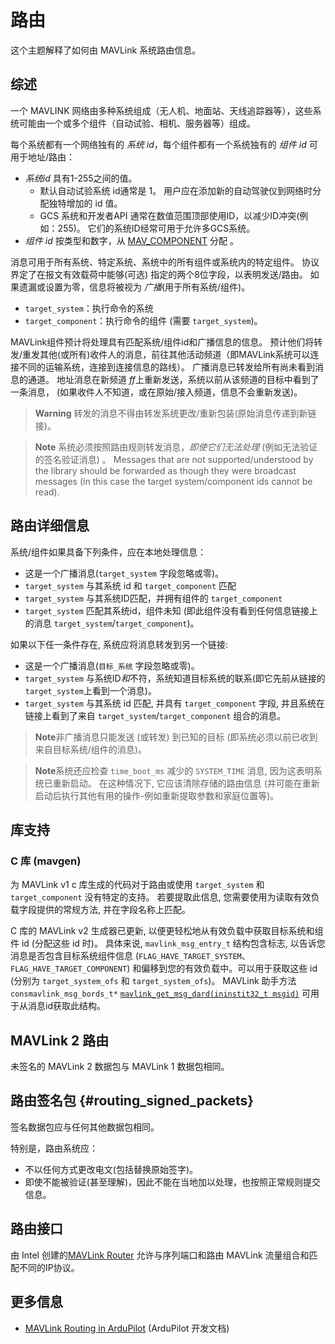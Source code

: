 # 路由

这个主题解释了如何由 MAVLink 系统路由信息。

## 综述

一个 MAVLINK 网络由多种系统组成（无人机、地面站、天线追踪器等），这些系统可能由一个或多个组件（自动试验、相机、服务器等）组成。

每个系统都有一个网络独有的 *系统 id*，每个组件都有一个系统独有的 *组件 id* 可用于地址/路由：

- *系统id* 具有1-255之间的值。 
  - 默认自动试验系统 id通常是 1。 用户应在添加新的自动驾驶仪到网络时分配独特增加的 id 值。
  - GCS 系统和开发者API 通常在数值范围顶部使用ID，以减少ID冲突(例如：255)。 它们的系统ID经常可用于允许多GCS系统。
- *组件 id* 按类型和数字，从 [MAV_COMPONENT](../messages/common.md#MAV_COMPONENT) 分配 。

消息可用于所有系统、特定系统、系统中的所有组件或系统内的特定组件。 协议界定了在报文有效载荷中能够(可选) 指定的两个8位字段，以表明发送/路由。 如果遗漏或设置为零，信息将被视为 *广播*(用于所有系统/组件)。

- `target_system`：执行命令的系统
- `target_component`：执行命令的组件 (需要 `target_system`)。

MAVLink组件预计将处理具有匹配系统/组件id和广播信息的信息。 预计他们将转发/重发其他(或所有)收件人的消息，前往其他活动频道（即MAVLink系统可以连接不同的运输系统，连接到连接信息的路线）。 广播消息已转发给所有尚未看到消息的通道。 地址消息在新频道 *ff*上重新发送，系统以前从该频道的目标中看到了一条消息， (如果收件人不知道，或在原始/接入频道，信息不会重新发送)。

> **Warning** 转发的消息不得由转发系统更改/重新包装(原始消息传递到新链接)。

<span></span>

> **Note** 系统必须按照路由规则转发消息，*即使它们无法处理* (例如无法验证的签名验证消息) 。 Messages that are not supported/understood by the library should be forwarded as though they were broadcast messages (in this case the target system/component ids cannot be read).

## 路由详细信息

系统/组件如果具备下列条件，应在本地处理信息：

- 这是一个广播消息(`target_system` 字段忽略或零)。
- `target_system` 与其系统 id 和 `target_component` 匹配
- `target_system` 与其系统ID匹配，并拥有组件的 `target_component`
- `target_system` 匹配其系统id，组件未知 (即此组件没有看到任何信息链接上的消息 `target_system`/`target_component`)。

如果以下任一条件存在, 系统应将消息转发到另一个链接:

- 这是一个广播消息(`目标_系统` 字段忽略或零)。
- `target_system` 与系统ID*和*不符，系统知道目标系统的联系(即它先前从链接的`target_system`上看到一个消息)。
- `target_system` 与其系统 id 匹配, 并具有 `target_component` 字段, 并且系统在链接上看到了来自 `target_system`/`target_component` 组合的消息。

> **Note**非广播消息只能发送 (或转发) 到已知的目标 (即系统必须以前已收到来自目标系统/组件的消息)。

<span></span>

> **Note**系统还应检查 `time_boot_ms` 减少的 `SYSTEM_TIME` 消息, 因为这表明系统已重新启动。 在这种情况下, 它应该清除存储的路由信息 (并可能在重新启动后执行其他有用的操作-例如重新提取参数和家庭位置等)。

## 库支持

### C 库 (mavgen)

为 MAVLink v1 c 库生成的代码对于路由或使用 `target_system` 和 `target_component` 没有特定的支持。 若要提取此信息, 您需要使用为读取有效负载字段提供的常规方法, 并在字段名称上匹配。

C 库的 MAVLink v2 生成器已更新, 以便更轻松地从有效负载中获取目标系统和组件 id (分配这些 id 时)。 具体来说, `mavlink_msg_entry_t` 结构包含标志, 以告诉您消息是否包含目标系统组件信息 (`FLAG_HAVE_TARGET_SYSTEM`、`FLAG_HAVE_TARGET_COMPONENT`) 和偏移到您的有效负载中。可以用于获取这些 id (分别为 `target_system_ofs` 和 `target_system_ofs`)。 MAVLink 助手方法 `consmavlink_msg_bords_t*` [`mavlink_get_msg_dard(ininstit32_t msgid)`](https://github.com/mavlink/c_library_v2/blob/master/mavlink_helpers.h) 可用于从消息id获取此结构。

<!-- note: A real example of above would be good in the C docs, and then we should just link to them here -->

## MAVLink 2 路由

未签名的 MAVLink 2 数据包与 MAVLink 1 数据包相同。

## 路由签名包 {#routing_signed_packets}

签名数据包应与任何其他数据包相同。

特别是，路由系统应：

- 不以任何方式更改电文(包括替换原始签字)。
- 即使不能被验证(甚至理解)，因此不能在当地加以处理，也按照正常规则提交信息。

## 路由接口

由 Intel 创建的[MAVLink Router](https://github.com/01org/mavlink-router) 允许与序列端口和路由 MAVLink 流量组合和匹配不同的IP协议。

## 更多信息

- [MAVLink Routing in ArduPilot](http://ardupilot.org/dev/docs/mavlink-routing-in-ardupilot.html) (ArduPilot 开发文档)